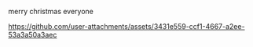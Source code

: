 merry christmas everyone

https://github.com/user-attachments/assets/3431e559-ccf1-4667-a2ee-53a3a50a3aec

